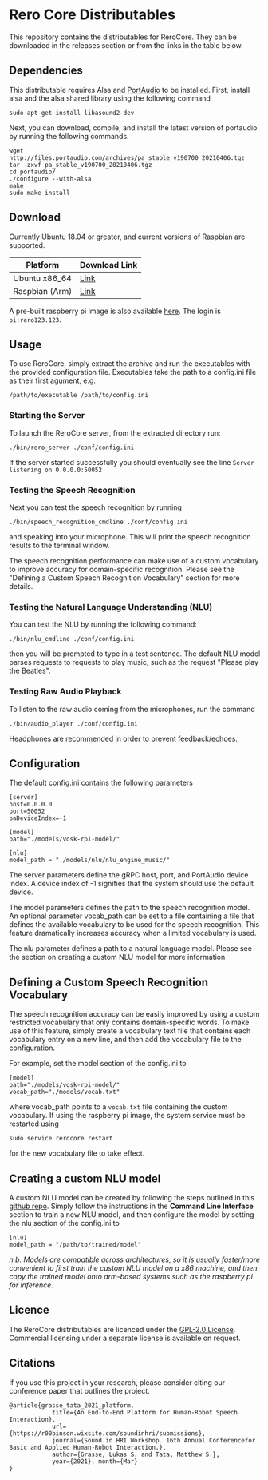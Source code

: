 # Rero Core Distributables

This repository contains the distributables for ReroCore. They can be downloaded in the releases section or from the links in the table below. 

## Dependencies
This distributable  requires Alsa and [PortAudio](http://files.portaudio.com/download.html) to be installed. First, install alsa and the alsa shared library using the following command
```
sudo apt-get install libasound2-dev
```

Next, you can download, compile, and install the latest version of portaudio by running the following commands.


```
wget http://files.portaudio.com/archives/pa_stable_v190700_20210406.tgz
tar -zxvf pa_stable_v190700_20210406.tgz
cd portaudio/
./configure --with-alsa
make
sudo make install
```

## Download
Currently Ubuntu 18.04 or greater, and current versions of Raspbian are supported. 

| Platform       | Download Link                                                                                                          |
|----------------|------------------------------------------------------------------------------------------------------------------------|
| Ubuntu x86_64  | [Link](https://github.com/reverbrobotics/rero_core_dist/releases/download/v0.2.0/ReroCore-0.2.0_ubuntu_x86_64.tgz) |
| Raspbian (Arm) | [Link](https://github.com/reverbrobotics/rero_core_dist/releases/download/v0.2.0/ReroCore-0.2.0-ARMv7.tgz)                                                                                                                   |                                                                                            |

A pre-built raspberry pi image is also available [here](https://drive.google.com/file/d/1u1ObydMGRtIR7VOfZv8cEWFiDOaKcc-t/view?usp=sharing). The login is ```pi:rero123.123```.

## Usage
To use ReroCore, simply extract the archive and run the executables with the provided configuration file. Executables take the path to a config.ini file as their first agument, e.g.

```
/path/to/executable /path/to/config.ini
```

### Starting the Server
To launch the ReroCore server, from the extracted directory run:

```
./bin/rero_server ./conf/config.ini
```

If the server started successfully you should eventually see the line ```Server listening on 0.0.0.0:50052```

### Testing the Speech Recognition
Next you can test the speech recognition by running

```
./bin/speech_recognition_cmdline ./conf/config.ini
```
and speaking into your microphone. This will print the speech recognition results to the terminal window. 

The speech recognition performance can make use of a custom vocabulary to improve accuracy for domain-specific recognition. Please see the "Defining a Custom Speech Recognition Vocabulary" section for more details.

### Testing the Natural Language Understanding (NLU)
You can test the NLU by running the following command:

```
./bin/nlu_cmdline ./conf/config.ini
```

then you will be prompted to type in a test sentence. The default NLU model parses requests to requests to play music, such as the request "Please play the Beatles".

### Testing Raw Audio Playback

To listen to the raw audio coming from the microphones, run the command

```
./bin/audio_player ./conf/config.ini
```

Headphones are recommended in order to prevent feedback/echoes.

## Configuration

The default config.ini contains the following parameters

```
[server]
host=0.0.0.0
port=50052
paDeviceIndex=-1

[model]
path="./models/vosk-rpi-model/"

[nlu]
model_path = "./models/nlu/nlu_engine_music/"
```

The server parameters define the gRPC host, port, and PortAudio device index. A device index of -1 signifies that the system should use the default device.

The model parameters defines the path to the speech recognition model. An optional parameter vocab_path can be set to a file containing a file that defines the available vocabulary to be used for the speech recognition. This feature dramatically increases accuracy when a limited vocabulary is used.

The nlu parameter defines a path to a natural language model. Please see the section on creating a custom NLU model for more information

## Defining a Custom Speech Recognition Vocabulary
The speech recognition accuracy can be easily improved by using a custom restricted vocabulary that only contains domain-specific words. To make use of this feature, simply create a vocabulary text file that contains each vocabulary entry on a new line, and then add the vocabulary file to the configuration.

For example, set the model section of the config.ini to
```
[model]
path="./models/vosk-rpi-model/"
vocab_path="./models/vocab.txt"
```

where vocab_path points to a ```vocab.txt``` file containing the custom vocabulary. If using the raspberry pi image, the system service must be restarted using 

```
sudo service rerocore restart
```

for the new vocabulary file to take effect. 


## Creating a custom NLU model
A custom NLU model can be created by following the steps outlined in this [github repo](https://github.com/snipsco/snips-nlu). Simply follow the instructions in the **Command Line Interface** section to train a new NLU model, and then configure the model by setting the nlu section of the config.ini to
```
[nlu]
model_path = "/path/to/trained/model"
```
*n.b. Models are compatible across architectures, so it is usually faster/more convenient to first train the custom NLU model on a x86 machine, and then copy the trained model onto arm-based systems such as the raspberry pi for inference.*

## Licence
The ReroCore distributables are licenced under the [GPL-2.0 License](https://github.com/reverbrobotics/rero_core_dist/blob/master/LICENSE). Commercial licensing under a separate license is available on request.

## Citations
If you use this project in your research, please consider citing our conference paper that outlines the project.

```
@article{grasse_tata_2021_platform, 
            title={An End-to-End Platform for Human-Robot Speech Interaction}, 
            url={https://r00binson.wixsite.com/soundinhri/submissions}, 
            journal={Sound in HRI Workshop. 16th Annual Conferencefor Basic and Applied Human-Robot Interaction.}, 
            author={Grasse, Lukas S. and Tata, Matthew S.}, 
            year={2021}, month={Mar}
}
```
